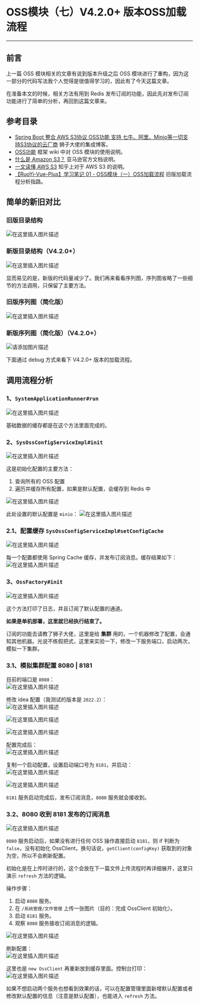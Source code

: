 # OSS模块（七）V4.2.0+ 版本OSS加载流程
- - -
## 前言
上一篇 OSS 模块相关的文章有说到版本升级之后 OSS 模块进行了重构，因为这一部分的代码写法我个人觉得是很值得学习的，因此有了今天这篇文章。

在准备本文的时候，相关方法有用到 Redis 发布订阅的功能，因此先对发布订阅功能进行了简单的分析，再回到这篇文章来。

## 参考目录
- [Spring Boot 整合 AWS S3协议 OSS功能 支持 七牛、阿里、Minio等一切支持S3协议的云厂商](https://blog.csdn.net/weixin_40461281/article/details/124971280?ops_request_misc=%257B%2522request%255Fid%2522%253A%2522166121944716782395372354%2522%252C%2522scm%2522%253A%252220140713.130102334.pc%255Fblog.%2522%257D&request_id=166121944716782395372354&biz_id=0&utm_medium=distribute.pc_search_result.none-task-blog-2~blog~first_rank_ecpm_v1~rank_v31_ecpm-1-124971280-null-null.nonecase&utm_term=aws&spm=1018.2226.3001.4450)
  狮子大佬的集成博客。
- [OSS功能](https://gitee.com/JavaLionLi/RuoYi-Vue-Plus/wikis/%E6%A1%86%E6%9E%B6%E5%8A%9F%E8%83%BD/OSS%E5%8A%9F%E8%83%BD)
  框架 wiki 中对 OSS 模块的使用说明。
- [什么是 Amazon S3？](https://docs.aws.amazon.com/zh_cn/AmazonS3/latest/userguide/Welcome.html)
  亚马逊官方文档说明。
- [一文读懂 AWS S3](https://zhuanlan.zhihu.com/p/112057573)
  知乎上对于 AWS S3 的说明。
- [【RuoYi-Vue-Plus】学习笔记 01 - OSS模块（一）OSS加载流程](/ruoyi-vue-plus/oss/01_oss_init.md)
  旧版加载流程分析指路。

## 简单的新旧对比
### 旧版目录结构
![在这里插入图片描述](img07/01cde5a6f48946c5909179bcdd06b20d.png)
### 新版目录结构（V4.2.0+）
![在这里插入图片描述](img07/05e0fda750284596af39fce721e12111.png)

显而易见的是，新版的代码量减少了。我们再来看看序列图，序列图省略了一些细节的方法调用，只保留了主要方法。

### 旧版序列图（简化版）
![在这里插入图片描述](img07/aeb98c11c88c4a5d99d8dbcfb596d5ed.png)


### 新版序列图（简化版）（V4.2.0+）
![请添加图片描述](img07/276e7a25b7c247deaec1d52187de3cd7.png)

下面通过 debug 方式来看下 V4.2.0+ 版本的加载流程。

## 调用流程分析
### 1、`SystemApplicationRunner#run`
![在这里插入图片描述](img07/a3d9423e4177432f865a47bb178511f9.png)<br>

基础数据的缓存都是在这个方法里面完成的。<br>
### 2、`SysOssConfigServiceImpl#init`
![在这里插入图片描述](img07/a036d35236aa4687bb662b85784e7001.png)

这是初始化配置的主要方法：

1. 查询所有的 OSS 配置
2. 遍历并缓存所有配置，如果是默认配置，会缓存到 Redis 中

![在这里插入图片描述](img07/aa5d407ff88a4b0ba5a18fe3fc902d3d.png)

此处设置的默认配置是 `minio`：
![在这里插入图片描述](img07/11411a1db9484ffcb1147afb5771b0ba.png)
### 2.1、配置缓存 `SysOssConfigServiceImpl#setConfigCache`
![在这里插入图片描述](img07/fde3ec9729d74ad38f30073484b4cc21.png)

每一个配置都使用 Spring Cache 缓存，并发布订阅消息。缓存结果如下：<br>
![在这里插入图片描述](img07/80774e8cc4ca488eb0fd47808afaf0dd.png)
### 3、`OssFactory#init`
![在这里插入图片描述](img07/2dfeeccc57204337af24972615d64332.png)

这个方法打印了日志，并且订阅了默认配置的通道。

**如果是单机部署，这里就已经执行结束了。**

订阅的功能去请教了狮子大佬，这里是给 **集群** 用的，一个机器修改了配置，会通知其他机器。光说不练假把式，这里来实验一下，修改一下服务端口，启动两次，模拟一下集群。

### 3.1、模拟集群配置 8080 | 8181
目前的端口是 `8080`：<br>
![在这里插入图片描述](img07/52c9897b30ba4e1abe0aeae67823d2bc.png)<br>

修改 idea 配置（我测试的版本是 `2022.2`）：<br>
![在这里插入图片描述](img07/e9ab5da2078b4eb981a25ee9a0c54dda.png)<br>

![在这里插入图片描述](img07/80c8adc0478b4a61b51c302fd4778382.png)<br>

![在这里插入图片描述](img07/2d5588150a974e85b55c5fd70a6b4d27.png)<br>

配置完成后：<br>
![在这里插入图片描述](img07/5f0c9b0759a34e8aba800fd9f0c97ef8.png)<br>

复制一个启动配置，设置启动端口号为 `8181`，并启动：<br>
![在这里插入图片描述](img07/fc6a4b4dfe0249239f4b368da5528332.png)<br>

![在这里插入图片描述](img07/5f7e603a2a7a4c8fb723ed6bf0f4b8e0.png)<br>

`8181` 服务启动完成后，发布订阅消息，`8080` 服务就会接收到。
### 3.2、8080 收到 8181 发布的订阅消息
![在这里插入图片描述](img07/12e814394f764d46aa5e3b25b81277f9.png)

`8080` 服务启动后，如果没有进行任何 OSS 操作直接启动 `8181`，则 if 判断为 `false`，没有初始化 OssClient，换句话说，`getClient(configKey)` 获取到的对象为空，所以不会刷新配置。

初始化是在上传时进行的，这个会放在下一篇文件上传流程时再详细展开，这里只演示 `refresh` 方法的逻辑。

操作步骤：

1. 启动 `8080` 服务。
2. 在 `/系统管理/文件管理` 上传一张图片（目的：完成 OssClient 初始化）。
3. 启动 `8181` 服务。
4. 观察 `8080` 服务接收订阅消息的逻辑。

![在这里插入图片描述](img07/eff5d424bfcd47348244581b21759b4c.png)<br>

刷新配置：<br>
![在这里插入图片描述](img07/4e82482db2bb4424a316fac2c2c54edc.png)<br>

这里也是 `new OssClient` 再重新放到缓存里面。控制台打印：<br>
![在这里插入图片描述](img07/e578f5d360a041ba92e7aeeefccc799e.png)<br>

如果不想启动两个服务也想看到效果的话，可以在配置管理里面新增默认配置或者修改默认配置的信息（注意是默认配置），也能进入 `refresh` 方法。
